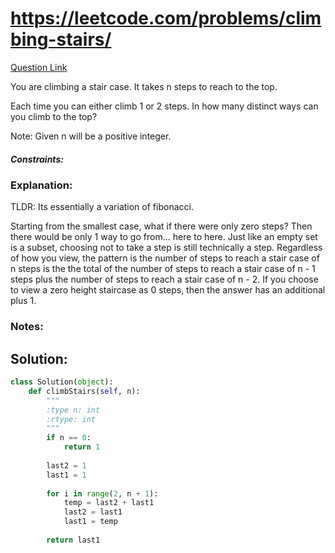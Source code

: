 # https://leetcode.com/problems/climbing-stairs/

[Question Link](https://leetcode.com/problems/climbing-stairs/)  

You are climbing a stair case. It takes n steps to reach to the top.  

Each time you can either climb 1 or 2 steps. In how many distinct ways can you climb to the top?  

Note: Given n will be a positive integer.  

##### Constraints:

### Explanation:
TLDR: Its essentially a variation of fibonacci.

Starting from the smallest case, what if there were only zero steps? Then there would be only 1 way to go from... here to here. Just like an empty set is a subset, choosing not to take a step is still technically a step. Regardless of how you view, the pattern is the number of steps to reach a stair case of n steps is the the total of the number of steps to reach a stair case of n - 1 steps plus the number of steps to reach a stair case of n - 2.  If you choose to view a zero height staircase as 0 steps, then the answer has an additional plus 1.  

### Notes:


## Solution:
```Python
class Solution(object):
    def climbStairs(self, n):
        """
        :type n: int
        :rtype: int
        """
        if n == 0:
            return 1
        
        last2 = 1
        last1 = 1
        
        for i in range(2, n + 1):
            temp = last2 + last1
            last2 = last1
            last1 = temp
        
        return last1
```